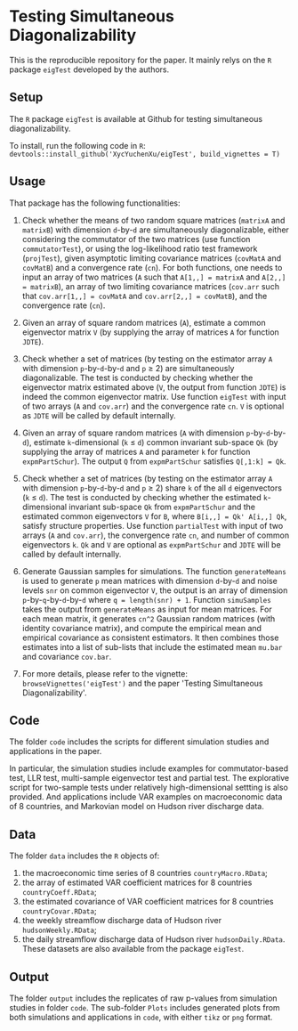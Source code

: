 # Testing Simultaneous Diagonalizability

This is the reproducible repository for the paper. It mainly relys on the `R` package `eigTest` developed by the authors.

## Setup
The `R` package `eigTest` is available at Github for testing simultaneous diagonalizability.

To install, run the following code in `R`:
`devtools::install_github('XycYuchenXu/eigTest', build_vignettes = T)`

## Usage
That package has the following functionalities:

1. Check whether the means of two random square matrices (`matrixA` and `matrixB`) with dimension `d`-by-`d` are simultaneously diagonalizable, either considering the commutator of the two matrices (use function `commutatorTest`), or using the log-likelihood ratio test framework (`projTest`), given asymptotic limiting covariance matrices (`covMatA` and `covMatB`) and a convergence rate (`cn`). For both functions, one needs to input an array of two matrices (`A` such that `A[1,,] = matrixA` and `A[2,,] = matrixB`), an array of two limiting covariance matrices (`cov.arr` such that `cov.arr[1,,] = covMatA` and `cov.arr[2,,] = covMatB`), and the convergence rate (`cn`).

2. Given an array of square random matrices (`A`), estimate a common eigenvector matrix `V` (by supplying the array of matrices `A` for function `JDTE`).

3. Check whether a set of matrices (by testing on the estimator array `A` with dimension `p`-by-`d`-by-`d` and `p` ≥ 2) are simultaneously diagonalizable. The test is conducted by checking whether the eigenvector matrix estimated above (`V`, the output from function `JDTE`) is indeed the common eigenvector matrix. Use function `eigTest` with input of two arrays (`A` and `cov.arr`) and the convergence rate `cn`. `V` is optional as `JDTE` will be called by default internally.

4. Given an array of square random matrices (`A` with dimension `p`-by-`d`-by-`d`), estimate `k`-dimensional (`k` ≤ `d`) common invariant sub-space `Qk` (by supplying the array of matrices `A` and parameter `k` for function `expmPartSchur`). The output `Q` from `expmPartSchur` satisfies `Q[,1:k] = Qk`.

5. Check whether a set of matrices (by testing on the estimator array `A` with dimension `p`-by-`d`-by-`d` and `p` ≥ 2) share `k` of the all `d` eigenvectors (`k` ≤ `d`). The test is conducted by checking whether the estimated `k`-dimensional invariant sub-space `Qk` from `expmPartSchur` and the estimated common eigenvectors `V` for `B`, where `B[i,,] = Qk' A[i,,] Qk`, satisfy structure properties. Use function `partialTest` with input of two arrays (`A` and `cov.arr`), the convergence rate `cn`, and number of common eigenvectors `k`. `Qk` and `V` are optional as `expmPartSchur` and `JDTE` will be called by default internally.

6. Generate Gaussian samples for simulations. The function `generateMeans` is used to generate `p` mean matrices with dimension `d`-by-`d` and noise levels `snr` on common eigenvector `V`, the output is an array of dimension `p`-by-`q`-by-`d`-by-`d` where `q = length(snr) + 1`. Function `simuSamples` takes the output from `generateMeans` as input for mean matrices. For each mean matrix, it generates `cn^2` Gaussian random matrices (with identity covariance matrix), and compute the empirical mean and empirical covariance as consistent estimators. It then combines those estimates into a list of sub-lists that include the estimated mean `mu.bar` and covariance `cov.bar`.

7. For more details, please refer to the vignette: `browseVignettes('eigTest')` and the paper 'Testing Simultaneous Diagonalizability'.

## Code
The folder `code` includes the scripts for different simulation studies and applications in the paper.

In particular, the simulation studies include examples for commutator-based test, LLR test, multi-sample eigenvector test and partial test. The explorative script for two-sample tests under relatively high-dimensional settting is also provided. And applications include VAR examples on macroeconomic data of 8 countries, and Markovian model on Hudson river discharge data.

## Data
The folder `data` includes the `R` objects of:
1. the macroeconomic time series of 8 countries `countryMacro.RData`;
2. the array of estimated VAR coefficient matrices for 8 countries `countryCoeff.RData`;
3. the estimated covariance of VAR coefficient matrices for 8 countries `countryCovar.RData`;
4. the weekly streamflow discharge data of Hudson river `hudsonWeekly.RData`;
5. the daily streamflow discharge data of Hudson river `hudsonDaily.RData`.
These datasets are also available from the package `eigTest`.

## Output
The folder `output` includes the replicates of raw p-values from simulation studies in folder `code`. The sub-folder `Plots` includes generated plots from both simulations and applications in `code`, with either `tikz` or `png` format.
